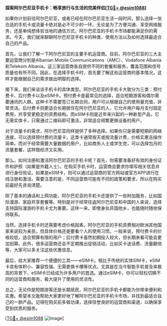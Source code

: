**探索阿尔巴尼亚手机卡：畅享旅行与生活的完美伴侣[[TG💪+ @esim1088](https://t.me/s/esim1088)]**

如果你计划前往阿尔巴尼亚，或者已经在阿尔巴尼亚生活一段时间，那么选择一张合适的手机卡或流量卡绝对是必不可少的一环。无论是为了方便沟通、享受网络服务，还是单纯想体验当地的通信方式，阿尔巴尼亚的手机卡市场都能满足你的需求。今天，我们就来聊聊阿尔巴尼亚手机卡的种类、使用方法以及如何选择最适合自己的产品。

首先，让我们了解一下阿尔巴尼亚的主要手机运营商。目前，阿尔巴尼亚的三大主要运营商分别是Albanian Mobile Communications（AMC）、Vodafone Albania和Telekom Albania。这三家运营商各自提供不同的套餐和服务，覆盖范围和信号质量也有所不同。因此，在选择手机卡时，首先要了解这些运营商的基本情况，这样才能根据自己的需求做出明智的选择。

接下来，我们来谈谈手机卡的具体类型。阿尔巴尼亚的手机卡大致分为三类：预付费卡、后付费卡以及eSIM卡。预付费卡是最常见的选择，适合短期游客和偶尔需要通讯的人群。这种卡不需要签订长期合同，用户可以根据自己的使用量充值，非常灵活。后付费卡则更适合长期居住在阿尔巴尼亚的人，它允许用户每月支付固定费用，并享受更稳定的资费结构。而eSIM卡则是近年来兴起的一种新型产品，它无需实体卡，只需通过二维码即可激活，非常适合频繁更换设备的用户。

对于流量卡的需求，阿尔巴尼亚同样提供了多种选择。如果你只是需要短期的网络连接，可以选择预付费的流量卡，这类卡通常按天或按流量计费，价格实惠且操作简单。而对于经常需要大量数据的用户，比如商务人士或学生党，可以选择包月的流量套餐，这样既经济又实用。

那么，如何注册和激活阿尔巴尼亚的手机卡呢？首先，你需要准备好有效的身份证件和护照（如果是外籍人士）。在购买手机卡时，运营商会要求你填写相关信息并进行身份验证。如果是eSIM卡，则可以通过运营商的官方网站或官方APP进行在线注册和激活。需要注意的是，不同运营商可能有不同的政策和要求，所以在购买前最好先咨询清楚。

除了基本的通话和上网功能，阿尔巴尼亚的手机卡还提供了一些附加服务，比如国际漫游、家庭共享套餐等。特别是对于经常往返阿尔巴尼亚和中国的人来说，选择支持国际漫游的手机卡尤为重要。这样一来，即使身处异国他乡，也能随时随地保持联系。

当然，选择手机卡时还需要考虑价格因素。阿尔巴尼亚的手机资费相对欧洲其他国家来说较为亲民，但具体价格还是要看个人的使用习惯。一般来说，预付费卡的价格较低，适合预算有限的用户；后付费卡虽然初期投入较大，但长期来看可能会更加划算。此外，很多运营商还会不定期推出促销活动，比如买卡送话费、流量翻倍等，大家可以多关注这些优惠信息。

最后，给大家推荐一个便捷的工具——eSIM卡。相比于传统的实体SIM卡，eSIM卡具有体积小、兼容性强、无需更换卡槽等优点。尤其是在当今智能手机普及率极高的背景下，eSIM卡已经成为许多用户的首选。通过eSIM卡，你可以轻松切换不同的运营商和服务，极大提升了使用的灵活性。

总之，无论你是短期游客还是长期居民，阿尔巴尼亚的手机卡都能为你带来便利和实惠。希望本文能帮助大家更好地了解阿尔巴尼亚的手机卡市场，并找到最适合自己的一款产品。记得在购买前多做功课，选择信誉良好的运营商和渠道，以确保享受到优质的服务。

[[TG💪+ @esim1088](https://t.me/s/esim1088) ![Image](https://i.postimg.cc/4NQfJmqS/Snipaste-2025-05-13-00-14-12.png)]